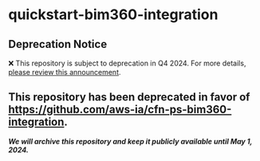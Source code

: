 # quickstart-bim360-integration 
## Deprecation Notice

:x: This repository is subject to deprecation in Q4 2024. For more details, [please review this announcement](https://github.com/aws-ia/.announcements/issues/1). 

## This repository has been deprecated in favor of https://github.com/aws-ia/cfn-ps-bim360-integration. 
***We will archive this repository and keep it publicly available until May 1, 2024.***
